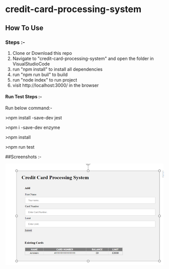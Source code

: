 # credit-card-processing-system

## How To Use

### Steps :- 

1. Clone or Download this repo
2. Navigate to "credit-card-processing-system" and open the folder in VisualStudioCode
3. run "npm install" to install all dependencies
4. run "npm run buil" to build
4. run "node index" to run project
5. visit http://localhost:3000/ in the browser

#### Run Test Steps :-

Run below command:-

\>npm install -save-dev jest

\>npm i -save-dev enzyme

\>npm install

\>npm run test

##Screenshots :-

![alt text](./screenshots/Capture.PNG)
